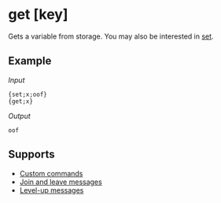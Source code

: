 # get [key]

Gets a variable from storage. You may also be interested in [set](/Variables/Advanced/set/).

## Example

*Input*
```
{set;x;oof}
{get;x}
```
*Output*
```
oof
```

## Supports

* [Custom commands](/Modules/custom_commands/)
* [Join and leave messages](/Modules/join_leave_messages/)
* [Level-up messages](/Modules/levels/)
